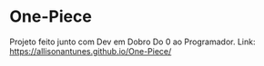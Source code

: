 # One-Piece
Projeto feito junto com Dev em Dobro Do 0 ao Programador.
Link: https://allisonantunes.github.io/One-Piece/
